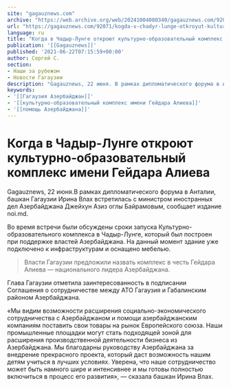 ```yaml
---
site: "gagauznews.com"
archive: "https://web.archive.org/web/20241004080340/gagauznews.com/92071/kogda-v-chadyr-lunge-otkroyut-kulturno-obrazovatelnyj-kompleks-imeni-gejdara-alieva.html"
url: "https://gagauznews.com/92071/kogda-v-chadyr-lunge-otkroyut-kulturno-obrazovatelnyj-kompleks-imeni-gejdara-alieva.html"
language: ru
title: "Когда в Чадыр-Лунге откроют культурно-образовательный комплекс имени Гейдара Алиева"
publication: '[[Gagauznews]]'
published: '2021-06-22T07:15:59+00:00'
author: Сергей С.
section:
- Наши за рубежом
- Новости Гагаузии
description: "Gagauznews, 22 июня. В рамках дипломатического форума в Анталии, башкан Гагаузии Ирина Влах встретилась с министром иностранных дел Азербайджана Джейхун Азиз оглы Байрамовым, сообщает издание noi.md. Во время встречи были обсуждены сроки запуска Культурно-образовательного комплекса в Чадыр-Лунге, который был построен при поддержке властей Азербайджана. На данный момент здание уже подключено к инфраструктурам и оснащено мебелью. Власти Гагаузии предложили назвать комплекс в честь Гейдара Алиева — национального лидера Азербайджана. Глава Гагаузии отметила заинтересованность в подписании Соглашения о сотрудничестве между АТО Гагаузия и Габалинским районом Азербайджана. «Мы видим возможности расширения социально-экономического сотрудничества с Азербайджаном и помощи азербайджанским компаниям поставить свои товары на […]"
keywords:
- '[[Гагаузия Азербайджан]]'
- '[[культурно-образовательный комплекс имени Гейдара Алиева]]'
- '[[помощь Азербайджана]]'
---
```


# Когда в Чадыр-Лунге откроют культурно-образовательный комплекс имени Гейдара Алиева

Gagauznews, 22 июня.В рамках дипломатического форума в Анталии, башкан Гагаузии Ирина Влах встретилась с министром иностранных дел Азербайджана Джейхун Азиз оглы Байрамовым, сообщает издание noi.md.

Во время встречи были обсуждены сроки запуска Культурно-образовательного комплекса в Чадыр-Лунге, который был построен при поддержке властей Азербайджана. На данный момент здание уже подключено к инфраструктурам и оснащено мебелью.

> Власти Гагаузии предложили назвать комплекс в честь Гейдара Алиева — национального лидера Азербайджана.

Глава Гагаузии отметила заинтересованность в подписании Соглашения о сотрудничестве между АТО Гагаузия и Габалинским районом Азербайджана.

«Мы видим возможности расширения социально-экономического сотрудничества с Азербайджаном и помощи азербайджанским компаниям поставить свои товары на рынок Европейского союза. Наши промышленные площадки могут стать подходящей зоной для расширения производственной деятельности бизнеса из Азербайджана. Мы благодарны руководству Азербайджана за внедрение прекрасного проекта, который даст возможность нашим детям учиться в лучших условиях. Уверена, что наше сотрудничество может быть намного шире и интенсивнее и мы готовы полностью включиться в процесс его развития», — сказала башкан Ирина Влах.